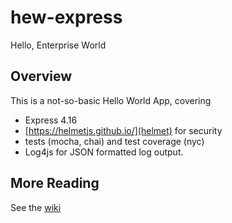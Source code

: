 # hew-express
Hello, Enterprise World

## Overview

This is a not-so-basic Hello World App, covering
 
 * Express 4.16
 * [https://helmetjs.github.io/](helmet) for security
 * tests (mocha, chai) and test coverage (nyc)
 * Log4js for JSON formatted log output.

## More Reading

See the [wiki](https://github.com/cobblers-children/hew-express/wiki)
